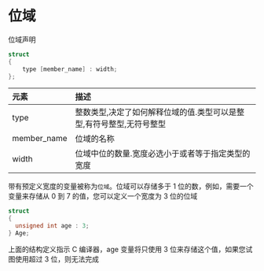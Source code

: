 # 位域
位域声明
```c
struct 
{
    type [member_name] : width;
};
```
|元素|描述|
|:---|:----|
|type|整数类型,决定了如何解释位域的值.类型可以是整型,有符号整型,无符号整型|
|member_name|位域的名称|
|width|位域中位的数量.宽度必选小于或者等于指定类型的宽度|


带有预定义宽度的变量被称为`位域`。位域可以存储多于 1 位的数，例如，需要一个变量来存储从 0 到 7 的值，您可以定义一个宽度为 3 位的位域
```c
struct
{
  unsigned int age : 3;
} Age;
```
上面的结构定义指示 C 编译器，age 变量将只使用 3 位来存储这个值，如果您试图使用超过 3 位，则无法完成
